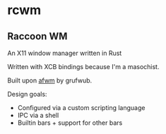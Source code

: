 # rcwm
## Raccoon WM
An X11 window manager written in Rust

Written with XCB bindings because I'm a masochist.

Built upon [afwm](https://iim.gay:8080/afwm/about/) by grufwub.

Design goals:
- Configured via a custom scripting language
- IPC via a shell
- Builtin bars + support for other bars